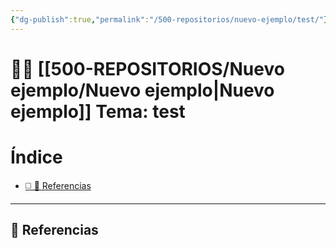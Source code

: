 ```yaml
---
{"dg-publish":true,"permalink":"/500-repositorios/nuevo-ejemplo/test/"}
---
```



# 🕵️‍♂️ [[500-REPOSITORIOS/Nuevo ejemplo/Nuevo ejemplo\|Nuevo ejemplo]] Tema: test



<h1><span>Índice</span></h1><div><ul class="dataview list-view-ul"><li><span><a data-tooltip-position="top" aria-label="500-REPOSITORIOS/Nuevo ejemplo/test.md > 🔗 Referencias" data-href="500-REPOSITORIOS/Nuevo ejemplo/test.md#🔗 Referencias" href="500-REPOSITORIOS/Nuevo ejemplo/test.md#🔗 Referencias" class="internal-link" target="_blank" rel="noopener nofollow">◻️ 🔗 Referencias</a></span></li></ul></div>



---
## 🔗 Referencias


